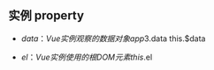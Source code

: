 ##  实例 property
 - $data ：Vue 实例观察的数据对象
    app3.$data
    this.$data

 - $el：Vue 实例使用的根 DOM 元素
    this.$el










